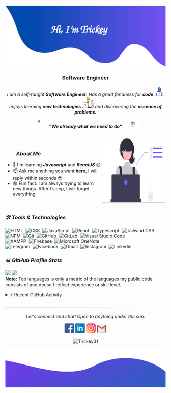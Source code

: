 ![alt text](./images/header.svg)

<h3 align="center">Software Engineer</h3>

<p align="center">
  <em>
    I am a self-taught <b>Software Engineer</b>. Has a great fondness for <b>code</b> <img src="./images/Developer.gif" width="30px" height="30px">
    <br>enjoys learning <b>new technologies</b> <img src="./images/Designer.gif" width="36px" height="36px"> and discovering the <b>essence of problems.</b>
  </em> 
  <br>
  <img src="./images/dog_2.gif" width="50" /> <b><i align="center">"We already what we need to do"</i></b> <img src="./images/dog_1.gif" width="50" />
</p>

<br>

<img align="right" width=200px height=200px alt="side_sticker" src="./images/profile_dev.svg" />

### <img src="./images/stats.gif" width="30px" height="30px"> **_About Me_**

- 🌱 I'm learning **_Javascript_** and **_ReactJS_** 😍
- 📫 Ask me anything you want [**here**](https://github.com/Trickey31), I will reply within seconds 😉
- 😄 Fun fact: I am always trying to learn new things. After I sleep, I will forget everything

<br>

### **_🛠 Tools & Technologies_**

![HTML](https://img.shields.io/badge/-HTML-05122A?style=flat&logo=HTML5)&nbsp;
![CSS](https://img.shields.io/badge/-CSS-05122A?style=flat&logo=CSS3&logoColor=1572B6)&nbsp;
![JavaScript](https://img.shields.io/badge/-JavaScript-05122A?style=flat&logo=javascript)&nbsp;
![React](https://img.shields.io/badge/-React-05122A?style=flat&logo=react)&nbsp;
![Typescript](https://img.shields.io/badge/-Typescript-05122A?style=flat&logo=typescript)&nbsp;
![Tailwind CSS](https://img.shields.io/badge/-Tailwind%20CSS-05122A?style=flat&logo=tailwindcss)&nbsp;\
![NPM](https://img.shields.io/badge/-NPM-05122A?style=flat&logo=npm)&nbsp;
![Git](https://img.shields.io/badge/-Git-05122A?style=flat&logo=git)&nbsp;
![GitHub](https://img.shields.io/badge/-GitHub-05122A?style=flat&logo=github)&nbsp;
![GitLab](https://img.shields.io/badge/-GitLab-05122A?style=flat&logo=gitlab)&nbsp;
![Visual Studio Code](https://img.shields.io/badge/-Visual%20Studio%20Code-05122A?style=flat&logo=visual-studio-code&logoColor=007ACC)&nbsp;\
![XAMPP](https://img.shields.io/badge/-XAMPP-05122A?style=flat&logo=xampp)&nbsp;
![Firebase](https://img.shields.io/badge/-Firebase-05122A?style=flat&logo=firebase)&nbsp;
![Microsoft OneNote](https://img.shields.io/badge/-Microsoft%20OneNote-05122A?style=flat&logo=microsoftonenote)&nbsp;\
![Telegram](https://img.shields.io/badge/-Telegram-05122A?style=flat&logo=telegram)&nbsp;
![Facebook](https://img.shields.io/badge/-Facebook-05122A?style=flat&logo=facebook)&nbsp;
![Gmail](https://img.shields.io/badge/-Gmail-05122A?style=flat&logo=gmail)&nbsp;
![Instagram](https://img.shields.io/badge/-Instagram-05122A?style=flat&logo=instagram)&nbsp;
![Linkedin](https://img.shields.io/badge/-Linkedin-05122A?style=flat&logo=linkedin)&nbsp;
<br>

### **_📊 GitHub Profile Stats_**

<p align="left">
  <img height="190em" src="https://github-readme-stats-eight-theta.vercel.app/api?username=trickey31&show_icons=true&count_private=true&theme=react&hide_border=true&bg_color=1F222E&title_color=F85D7F&icon_color=F8D866"/>
  <img height="190em" src="https://github-readme-stats-eight-theta.vercel.app/api/top-langs/?username=trickey31&layout=compact&langs_count=8&theme=react&hide_border=true&bg_color=1F222E&title_color=F85D7F&icon_color=F8D866"/>
<br>
<b>Note:</b> Top languages is only a metric of the languages my public code consists of and doesn't reflect experience or skill level.
</p>

<details>
  <summary>⚡ Recent GitHub Activity</summary>
  <br>
   <img alt="Ashutosh's github activity graph" src="https://github-readme-activity-graph.cyclic.app/graph?username=Trickey31&theme=github" />
  <br/>
</details>

![divider](./images/divider.gif)

<p align="center">
  <i>Let's connect and chat! Open to anything under the sun.</i>

  <p align="center">
    	<code><a href="https://www.facebook.com/vngtnthnh3101"><img width="30px" src="./images/facebook.png" title="Facebook"/></a></code>
	<code><a href="https://www.linkedin.com/in/th%C3%A0nh-ti%E1%BA%BFn-27606a247/"><img width="30px" src="./images/linkedin.png" title="Linkedin"/></a></code>
	<code><a href="https://www.instagram.com/__trickey_/"><img width="30px" src="./images/instagram.png" title="Instagram"/></a></code>
	<code><a href="mailto:vngthnh999@gmail.com"><img width="30px" src="./images/gmail.png" title="Gmail"/></a></code>
  </p>

  <p align="center">
      <img src="https://komarev.com/ghpvc/?username=Trickey31&label=Profile+Views" alt="Trickey31" />
  </p>
</p>

![alt text](./images/footer.svg)
